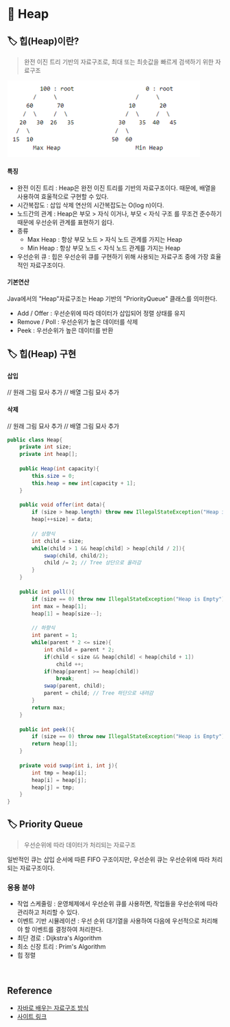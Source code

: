 # 📑 Heap

## 🏷️ 힙(Heap)이란?
> 완전 이진 트리 기반의 자료구조로, 최대 또는 최솟값을 빠르게 검색하기 위한 자료구조

<img src = "../../IMG/CS/DS/heap.png" alt = "https://en.wikipedia.org/wiki/Binary_search_tree" width = "450">

#### 특징
- 완전 이진 트리 : Heap은 완전 이진 트리를 기반의 자료구조이다. 때문에, 배열을 사용하여 효울적으로 구현할 수 있다.
- 시간복잡도 : 삽입 삭제 연산의 시간복잡도는 O(log n)이다. 
- 노드간의 관계 : Heap은 부모 > 자식 이거나, 부모 < 자식 구조 를 무조건 준수하기때문에 우선순위 관계를 표현하기 쉽다.
- 종류 
    - Max Heap : 항상 부모 노드 > 자식 노드 관계를 가지는 Heap
    - Min Heap : 항상 부모 노드 < 자식 노드 관계를 가지는 Heap
- 우선순위 큐 : 힙은 우선순위 큐를 구현하기 위해 사용되는 자료구조 중에 가장 효율적인 자료구조이다. 

#### 기본연산
Java에서의 "Heap"자료구조는 Heap 기반의 "PriorityQueue" 클래스를 의미한다.  
- Add / Offer : 우선순위에 따라 데이터가 삽입되어 정렬 상태를 유지
- Remove / Poll : 우선순위가 높은 데이터를 삭제
- Peek : 우선순위가 높은 데이터를 반환

## 🏷️ 힙(Heap) 구현

#### 삽입
// 원래 그림 묘사 추가
// 배열 그림 묘사 추가

#### 삭제

// 원래 그림 묘사 추가
// 배열 그림 묘사 추가

```java
public class Heap{
    private int size;
    private int heap[];

    public Heap(int capacity){
        this.size = 0;
        this.heap = new int[capacity + 1];
    }

    public void offer(int data){
        if (size > heap.length) throw new IllegalStateException("Heap is Full");
        heap[++size] = data;

        // 상향식 
        int child = size;
        while(child > 1 && heap[child] > heap[child / 2]){
            swap(child, child/2);
            child /= 2; // Tree 상단으로 올라감
        }
    }

    public int poll(){
        if (size == 0) throw new IllegalStateException("Heap is Empty");
        int max = heap[1];
        heap[1] = heap[size--];

        // 하향식
        int parent = 1;
        while(parent * 2 <= size){
            int child = parent * 2;
            if(child < size && heap[child] < heap[child + 1])
                child ++;
            if(heap[parent] >= heap[child])
                break;
            swap(parent, child);
            parent = child; // Tree 하단으로 내려감
        }
        return max;
    }

    public int peek(){
        if (size == 0) throw new IllegalStateException("Heap is Empty");
        return heap[1];
    }

    private void swap(int i, int j){
        int tmp = heap[i];
        heap[i] = heap[j];
        heap[j] = tmp;
    }
}
```

## 🏷️ Priority Queue 
> 우선순위에 따라 데이터가 처리되는 자료구조  

일반적인 큐는 삽입 순서에 따른 FIFO 구조이지만, 우선순위 큐는 우선순위에 따라 처리되는 자료구조이다.  

### 응용 분야
- 작업 스케줄링 : 운영체제에서 우선순위 큐를 사용하면, 작업들을 우선순위에 따라 관리하고 처리할 수 있다.
- 이벤트 기반 시뮬레이션 : 우선 순위 대기열을 사용하여 다음에 우선적으로 처리해야 할 이벤트를 결정하여 처리한다.
- 최단 경로 : Dijkstra's Algorithm
- 최소 신장 트리 : Prim's Algorithm
- 힙 정렬

<br>

## Reference
- [자바로 배우는 자료구조 방식](https://product.kyobobook.co.kr/detail/S000001636199)
- [사이트 링크](https://www.geeksforgeeks.org/applications-priority-queue/)